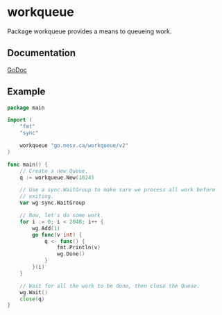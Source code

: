 # workqueue

Package workqueue provides a means to queueing work.

## Documentation

[GoDoc](https://pkg.go.dev/go.nesv.ca/workqueue/v2)

## Example

```go
package main

import (
	"fmt"
	"sync"

	workqueue "go.nesv.ca/workqueue/v2"
)

func main() {
	// Create a new Queue.
	q := workqueue.New(1024)

	// Use a sync.WaitGroup to make sure we process all work before
	// exiting.
	var wg sync.WaitGroup

	// Now, let's do some work.
	for i := 0; i < 2048; i++ {
		wg.Add(1)
		go func(v int) {
			q <- func() {
				fmt.Println(v)
				wg.Done()
			}
		}(i)
	}

	// Wait for all the work to be done, then close the Queue.
	wg.Wait()
	close(q)
}
```
